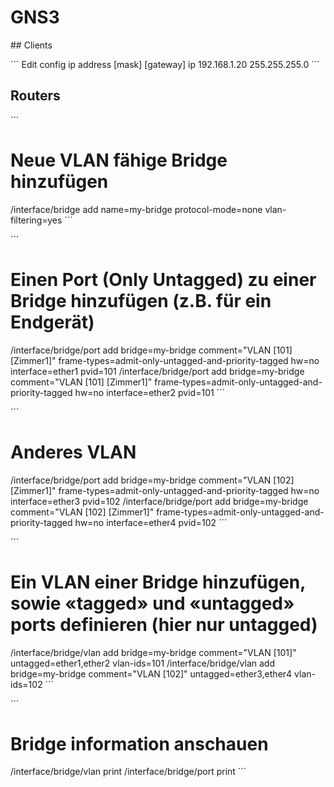 # GNS3

## Clients

´´´
Edit config
ip address [mask] [gateway]
ip 192.168.1.20 255.255.255.0
´´´


## Routers

´´´
# Neue VLAN fähige Bridge hinzufügen
/interface/bridge add name=my-bridge protocol-mode=none vlan-filtering=yes
´´´

´´´
# Einen Port (Only Untagged) zu einer Bridge hinzufügen (z.B. für ein Endgerät)
/interface/bridge/port add bridge=my-bridge comment="VLAN [101]  [Zimmer1]" frame-types=admit-only-untagged-and-priority-tagged hw=no interface=ether1 pvid=101
/interface/bridge/port add bridge=my-bridge comment="VLAN [101]  [Zimmer1]" frame-types=admit-only-untagged-and-priority-tagged hw=no interface=ether2 pvid=101
´´´

´´´
# Anderes VLAN
/interface/bridge/port add bridge=my-bridge comment="VLAN [102]  [Zimmer1]" frame-types=admit-only-untagged-and-priority-tagged hw=no interface=ether3 pvid=102
/interface/bridge/port add bridge=my-bridge comment="VLAN [102]  [Zimmer1]" frame-types=admit-only-untagged-and-priority-tagged hw=no interface=ether4 pvid=102
´´´

´´´
# Ein VLAN einer Bridge hinzufügen, sowie «tagged» und «untagged» ports definieren (hier nur untagged)
/interface/bridge/vlan add bridge=my-bridge comment="VLAN [101]" untagged=ether1,ether2 vlan-ids=101
/interface/bridge/vlan add bridge=my-bridge comment="VLAN [102]" untagged=ether3,ether4 vlan-ids=102
´´´

´´´
# Bridge information anschauen
/interface/bridge/vlan print
/interface/bridge/port print
´´´
